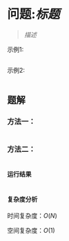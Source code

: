 # 问题:$标题$

> $描述$

示例1:
```文本
```

示例2:
```文本
```


## 题解

### 方法一： 

```文本
```

### 方法二： 

```文本
```

#### 运行结果

```文本
```

#### 复杂度分析

时间复杂度：$O(N)$

空间复杂度：$O(1)$